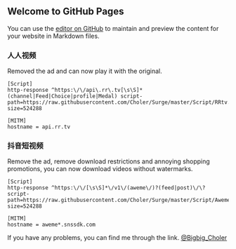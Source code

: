 ## Welcome to GitHub Pages

You can use the [editor on GitHub](https://github.com/Choler/Surge/edit/master/README.md) to maintain and preview the content for your website in Markdown files.

### 人人视频

Removed the ad and can now play it with the original.

```
[Script]
http-response ^https:\/\/api\.rr\.tv[\s\S]*(channel|Feed|Choice|profile|Medal) script-path=https://raw.githubusercontent.com/Choler/Surge/master/Script/RRtv.js,max-size=524288

[MITM]
hostname = api.rr.tv
```

### 抖音短视频

Remove the ad, remove download restrictions and annoying shopping promotions, you can now download videos without watermarks.

```
[Script]
http-response ^https:\/\/[\s\S]*\/v1\/(aweme\/)?(feed|post)\/\? script-path=https://raw.githubusercontent.com/Choler/Surge/master/Script/Aweme.js,max-size=524288

[MITM]
hostname = aweme*.snssdk.com
```


If you have any problems, you can find me through the link. [@Bigbig_Choler](https://t.me/Bigbig_Choler)
